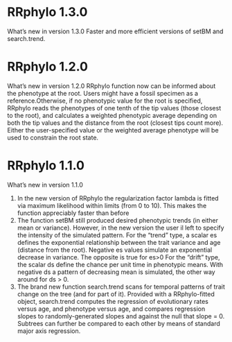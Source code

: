 # RRphylo 1.3.0

What’s new in version 1.3.0
Faster and more efficient versions of setBM and search.trend.


# RRphylo 1.2.0

What’s new in version 1.2.0
RRphylo function now can be informed about the phenotype at the root. 
Users might have a fossil specimen as a reference.Otherwise, if no phenotypic 
value for the root is specified, RRphylo reads the phenotypes of one tenth of 
the tip values (those closest to the root), and calculates a weighted phenotypic 
average depending on both the tip values and the distance from the root (closest 
tips count more). Either the user-specified value or the weighted average 
phenotype will be used to constrain the root state.

# RRphylo 1.1.0

What’s new in version 1.1.0

1. In the new version of RRphylo the regularization factor lambda is fitted via maximum
likelihood within limits (from 0 to 10). This makes the function appreciably faster
than before
2. The function setBM still produced desired phenotypic trends (in either mean or
variance). However, in the new version the user il left to specify the intensity of the
simulated pattern. For the “trend” type, a scalar es defines the exponential
relationship between the trait variance and age (distance from the root). Negative es
values simulate an exponential decrease in variance. The opposite is true for es&gt;0
For the “drift” type, the scalar ds define the chance per unit time in phenotypic
means. With negative ds a pattern of decreasing mean is simulated, the other way
around for ds &gt; 0.
3. The brand new function search.trend scans for temporal patterns of trait change on
the tree (and for part of it). Provided with a RRphylo-fitted object, search.trend
computes the regression of evolutionary rates versus age, and phenotype versus
age, and compares regression slopes to randomly-generated slopes and against the
null that slope = 0. Subtrees can further be compared to each other by means of
standard major axis regression.
